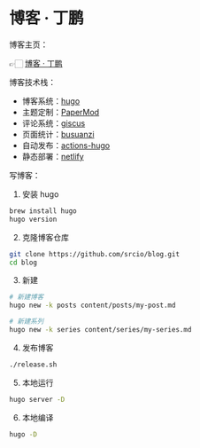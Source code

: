 # 博客 · 丁鹏

博客主页：

👉🏻 [博客 · 丁鹏](https://srcio.cn)

博客技术栈：

- 博客系统：[hugo](https://gohugo.io)
- 主题定制：[PaperMod](https://github.com/adityatelange/hugo-PaperMod)
- 评论系统：[giscus](https://giscus.app)
- 页面统计：[busuanzi](https://busuanzi.ibruce.info/)
- 自动发布：[actions-hugo](https://github.com/peaceiris/actions-hugo)
- 静态部署：[netlify](https://www.netlify.com/)

写博客：

1. 安装 hugo

```bash
brew install hugo
hugo version
```

2. 克隆博客仓库

```bash
git clone https://github.com/srcio/blog.git
cd blog
```

3. 新建

```bash
# 新建博客
hugo new -k posts content/posts/my-post.md

# 新建系列
hugo new -k series content/series/my-series.md
```

4. 发布博客

```bash
./release.sh
```

5. 本地运行

```bash
hugo server -D
```

6. 本地编译

```bash
hugo -D
```